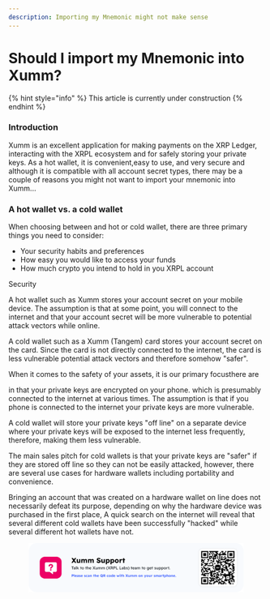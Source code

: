 ```yaml
---
description: Importing my Mnemonic might not make sense
---
```


# Should I import my Mnemonic into Xumm?

{% hint style="info" %}
This article is currently under construction
{% endhint %}

### Introduction

Xumm is an excellent application for making payments on the XRP Ledger, interacting with the XRPL ecosystem and for safely storing your private keys. As a hot wallet, it is convenient,easy to use, and very secure and although it is compatible with all account secret types, there may be a couple of reasons you might not want to import your mnemonic into Xumm...

### A hot wallet vs. a cold wallet

When choosing between and hot or cold wallet, there are three primary things you need to consider:

* Your security habits and preferences
* How easy you would like to access your funds
* How much crypto you intend to hold in you XRPL account

Security

A hot wallet such as Xumm stores your account secret on your mobile device. The assumption is that at some point, you will connect to the internet and that your account secret will be more vulnerable to potential attack vectors while online.

A cold wallet such as a Xumm (Tangem) card stores your account secret on the card. Since the card is not directly connected to the internet, the card is less vulnerable potential attack vectors and therefore somehow "safer".





When it comes to the safety of your assets, it is our primary focusthere are&#x20;

in that your private keys are encrypted on your phone. which is presumably connected to the internet at various times. The assumption is that if you phone is connected to the internet your private keys are more vulnerable.

A cold wallet will store your private keys "off line" on a separate device where your private keys will be exposed to the internet less frequently, therefore, making them less vulnerable.

The main sales pitch for cold wallets is that your private keys are "safer" if they are stored off line so they can not be easily attacked, however, there are several use cases for hardware wallets including portability and convenience.

Bringing an account that was created on a hardware wallet on line does not necessarily defeat its purpose, depending on why the hardware device was purchased in the first place, A quick search on the internet will reveal that several different cold wallets have been successfully "hacked" while several different hot wallets have not.



<figure><img src="../../../.gitbook/assets/Support banner Xumm.png" alt=""><figcaption></figcaption></figure>
